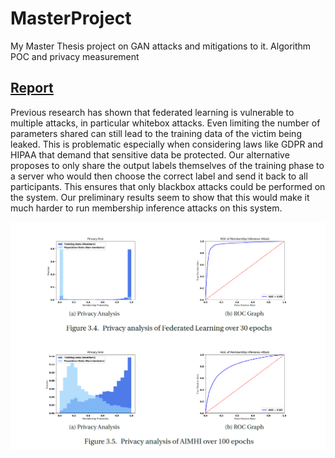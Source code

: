 # MasterProject

My Master Thesis project on GAN attacks and mitigations to it.
Algorithm POC and privacy measurement

## [Report](MS_project_report_clh137.pdf)

Previous research has shown that federated learning is vulnerable to multiple
attacks, in particular whitebox attacks. Even limiting the number of parameters
shared can still lead to the training data of the victim being leaked. This is problematic
especially when considering laws like GDPR and HIPAA that demand that
sensitive data be protected. Our alternative proposes to only share the output labels
themselves of the training phase to a server who would then choose the correct
label and send it back to all participants. This ensures that only blackbox attacks
could be performed on the system. Our preliminary results seem to show that this
would make it much harder to run membership inference attacks on this system.

![privacy analysis](images/report.png)
